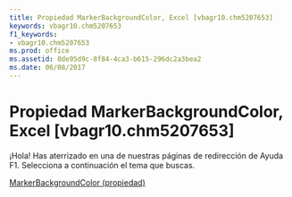 ```yaml
---
title: Propiedad MarkerBackgroundColor, Excel [vbagr10.chm5207653]
keywords: vbagr10.chm5207653
f1_keywords:
- vbagr10.chm5207653
ms.prod: office
ms.assetid: 8de95d9c-8f84-4ca3-b615-296dc2a3bea2
ms.date: 06/08/2017
---
```





# Propiedad MarkerBackgroundColor, Excel [vbagr10.chm5207653]

¡Hola! Has aterrizado en una de nuestras páginas de redirección de Ayuda F1. Selecciona a continuación el tema que buscas.


 [MarkerBackgroundColor (propiedad)](http://msdn.microsoft.com/library/markerbackgroundcolor-property%28Office.15%29.aspx)


